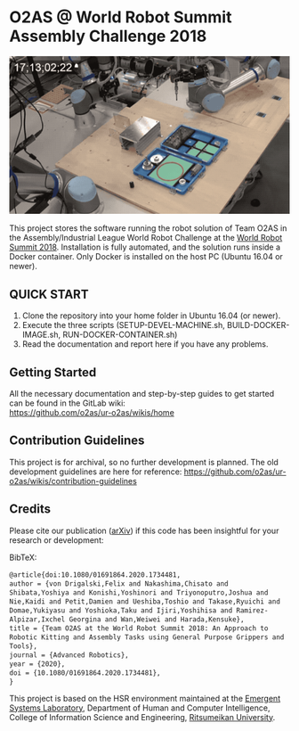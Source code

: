 # O2AS @ World Robot Summit Assembly Challenge 2018

![O2AS](O2AS.gif)

This project stores the software running the robot solution of Team O2AS in the Assembly/Industrial League World Robot Challenge at the [World Robot Summit 2018](http://worldrobotsummit.org/en/). Installation is fully automated, and the solution runs inside a Docker container. Only Docker is installed on the host PC (Ubuntu 16.04 or newer).

## QUICK START

1) Clone the repository into your home folder in Ubuntu 16.04 (or newer).  
2) Execute the three scripts (SETUP-DEVEL-MACHINE.sh, BUILD-DOCKER-IMAGE.sh, RUN-DOCKER-CONTAINER.sh)  
3) Read the documentation and report here if you have any problems.  

## Getting Started

All the necessary documentation and step-by-step guides to get started can be found in the GitLab wiki:  
https://github.com/o2as/ur-o2as/wikis/home

## Contribution Guidelines

This project is for archival, so no further development is planned. The old development guidelines are here for reference: https://github.com/o2as/ur-o2as/wikis/contribution-guidelines

## Credits

Please cite our publication ([arXiv](http://arxiv.org/abs/2003.02427)) if this code has been insightful for your research or development:  

BibTeX:  
```
@article{doi:10.1080/01691864.2020.1734481,
author = {von Drigalski,Felix and Nakashima,Chisato and Shibata,Yoshiya and Konishi,Yoshinori and Triyonoputro,Joshua and Nie,Kaidi and Petit,Damien and Ueshiba,Toshio and Takase,Ryuichi and Domae,Yukiyasu and Yoshioka,Taku and Ijiri,Yoshihisa and Ramirez-Alpizar,Ixchel Georgina and Wan,Weiwei and Harada,Kensuke},
title = {Team O2AS at the World Robot Summit 2018: An Approach to Robotic Kitting and Assembly Tasks using General Purpose Grippers and Tools},
journal = {Advanced Robotics},
year = {2020},
doi = {10.1080/01691864.2020.1734481},
}
```

This project is based on the HSR environment maintained at the [Emergent Systems Laboratory](http://www.em.ci.ritsumei.ac.jp/), Department of Human and Computer Intelligence, College of Information Science and Engineering, [Ritsumeikan University](http://en.ritsumei.ac.jp/).

